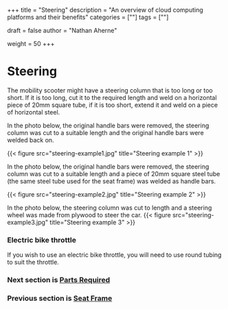 +++
title = "Steering"
description = "An overview of cloud computing platforms and their benefits"
categories = [""]
tags = [""]

draft = false
author = "Nathan Aherne"

weight = 50
+++

# Steering

The mobility scooter might have a steering column that is too long or too short. If it is too long, cut it to the required length and weld on a horizontal piece of 20mm square tube, if it is too short, extend it and weld on a piece of horizontal steel. 

In the photo below, the original handle bars were removed, the steering column was cut to a suitable length and the original handle bars were welded back on.

{{< figure src="steering-example1.jpg" title="Steering example 1" >}}

In the photo below, the original handle bars were removed, the steering column was cut to a suitable length and a piece of 20mm square steel tube (the same steel tube used for the seat frame) was welded as handle bars.

{{< figure src="steering-example2.jpg" title="Steering example 2" >}}

In the photo below, the steering column was cut to length and a steering wheel was made from plywood to steer the car.
{{< figure src="steering-example3.jpg" title="Steering example 3" >}}


### Electric bike throttle
If you wish to use an electric bike throttle, you will need to use round tubing to suit the throttle.

### Next section is [Parts Required](/cruisin/diy/parts-required/index.html)

### Previous section is [Seat Frame](/cruisin/diy/seat-frame/index.html)